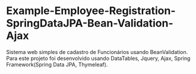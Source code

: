 # Example-Employee-Registration-SpringDataJPA-Bean-Validation-Ajax
Sistema web simples de cadastro de Funcionários usando BeanValidation.  
Para este projeto foi desenvolvido usando DataTables, Jquery, Ajax, Spring Framework(Spring Data JPA, Thymeleaf).  
